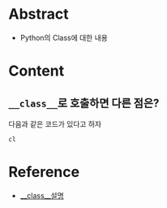# Abstract
- Python의 Class에 대한 내용
# Content
## `__class__`로 호출하면 다른 점은?
다음과 같은 코드가 있다고 하자
```python
cl
```
# Reference
- [__class__설명](https://stackoverflow.com/questions/10061495/wrong-class-inheritance-with-self-class)